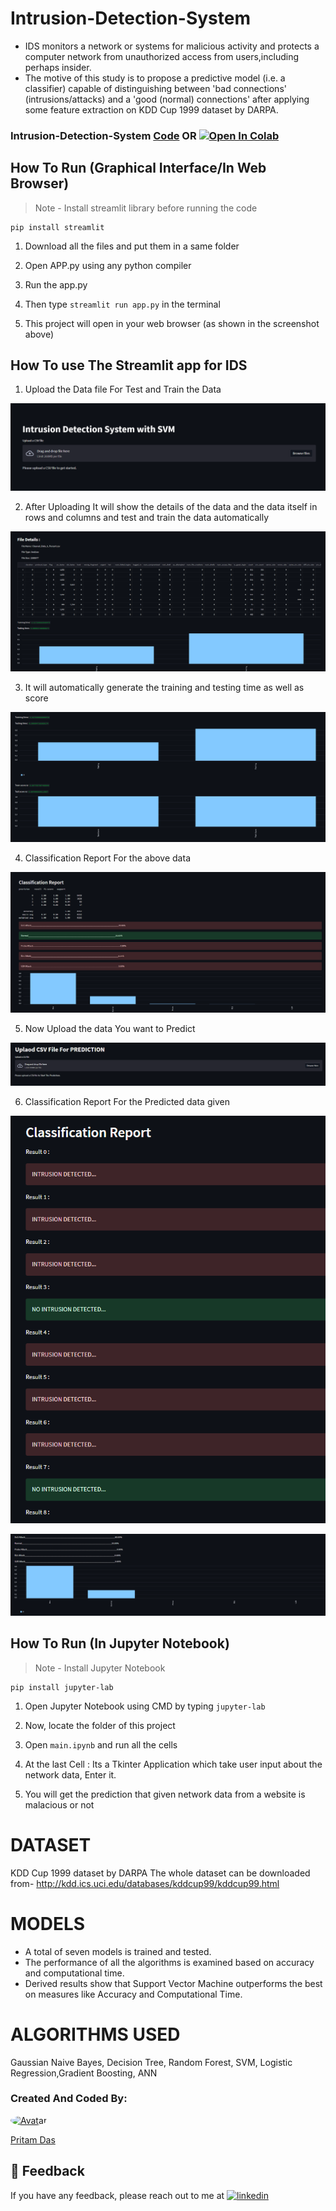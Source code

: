 # Intrusion-Detection-System
- IDS monitors a network or systems for malicious activity and protects a computer network from unauthorized access from users,including perhaps insider.
- The motive of this study is to propose a predictive model (i.e. a classifier) capable of distinguishing between 'bad connections' (intrusions/attacks) and a 'good (normal) connections' after applying some feature extraction on KDD Cup 1999 dataset by DARPA. 

### Intrusion-Detection-System [Code](https://github.com/anupam215769/Movie-Recommender-System-ML/blob/main/movie-recommender-system.ipynb) OR <a href="https://colab.research.google.com/github/hacker-404-error/INTRUSION_DETECTION_-SYSTEM/blob/master/.ipynb_checkpoints/main-checkpoint.ipynb#scrollTo=MTHedt0aiG2Tb"><img src="https://colab.research.google.com/assets/colab-badge.svg" alt="Open In Colab"></a>


## How To Run (Graphical Interface/In Web Browser)

> Note - Install streamlit library before running the code

```
pip install streamlit
```

1. Download all the files and put them in a same folder

2. Open APP.py using any python compiler

3. Run the app.py

4. Then type `streamlit run app.py` in the terminal

5. This project will open in your web browser (as shown in the screenshot above)

## How To use The Streamlit app for IDS
1. Upload the Data file For Test and Train the Data
   
![rec](https://raw.githubusercontent.com/hacker-404-error/INTRUSION_DETECTION_-SYSTEM/master/Images/1.%20Select%20CSV%20file%20For%20data%20in%20App.png)
   
2. After Uploading It will show the details of the data and the data itself in rows and columns and test and train the data automatically
   
![rec](https://raw.githubusercontent.com/hacker-404-error/INTRUSION_DETECTION_-SYSTEM/master/Images/2.%20Training%20And%20Testing%20.png)

3. It will automatically generate the training and testing time as well as score

![rec](https://raw.githubusercontent.com/hacker-404-error/INTRUSION_DETECTION_-SYSTEM/master/Images/3.%20Timings.png)

4. Classification Report For the above data

![rec](https://raw.githubusercontent.com/hacker-404-error/INTRUSION_DETECTION_-SYSTEM/master/Images/4.%20Classification%20Report.png)

5. Now Upload the data You want to Predict

![rec](https://raw.githubusercontent.com/hacker-404-error/INTRUSION_DETECTION_-SYSTEM/master/Images/5.%20Upload%20File%20For%20Prediction.png)

6. Classification Report For the Predicted data given
   
![rec](https://raw.githubusercontent.com/hacker-404-error/INTRUSION_DETECTION_-SYSTEM/master/Images/6.%20Classification%20Report%20for%20Prediction.png)
   
![rec](https://raw.githubusercontent.com/hacker-404-error/INTRUSION_DETECTION_-SYSTEM/master/Images/7.%20Classification%20Report%20for%20Prediction2.png)

## How To Run (In Jupyter Notebook)

> Note - Install Jupyter Notebook

```
pip install jupyter-lab
```

1. Open Jupyter Notebook using CMD by typing `jupyter-lab`

2. Now, locate the folder of this project

3. Open `main.ipynb` and run all the cells

4. At the last Cell : Its a Tkinter Application which take user input about the network data, Enter it.

5. You will get the prediction that given network data from a website is malacious or not




# DATASET
KDD Cup 1999 dataset by DARPA
The whole dataset can be downloaded from- http://kdd.ics.uci.edu/databases/kddcup99/kddcup99.html

# MODELS
- A total of seven models is trained and tested. 
- The performance of all the algorithms is examined based on accuracy and computational time. 
- Derived results show that Support Vector Machine outperforms the best on measures like Accuracy and Computational Time.

# ALGORITHMS USED
Gaussian Naive Bayes, Decision Tree, Random Forest, SVM, Logistic Regression,Gradient Boosting, ANN

### Created And Coded By:

<a href="https://github.com/hacker-404-error"><img src="https://i.ibb.co/yYd2Xjb/In-Shot-20220309-143908060.png" alt="Avatar" style="border-radius: 50%; width:70px"></a>

<a href = "https://github.com/hacker-404-error">Pritam Das</a>

## 🔗 Feedback

If you have any feedback, please reach out to me at [![linkedin](https://img.shields.io/badge/linkedin-0A66C2?style=for-the-badge&logo=linkedin&logoColor=white)](https://www.linkedin.com/in/pritam-das-7489ab223/)


